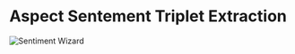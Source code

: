 # Aspect Sentement Triplet Extraction

<image src="wizard.jpeg" alt="Sentiment Wizard" caption="Image is generated via DALL-E 3">